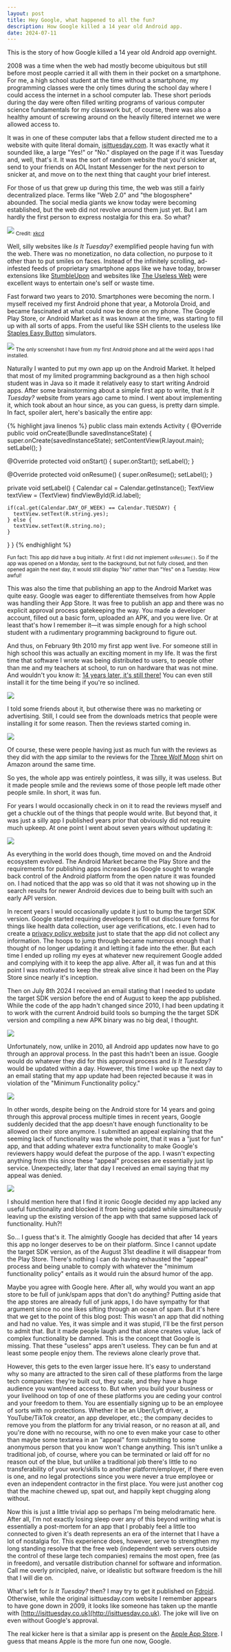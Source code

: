 ```yaml
---
layout: post
title: Hey Google, what happened to all the fun?
description: How Google killed a 14 year old Android app.
date: 2024-07-11
---
```


This is the story of how Google killed a 14 year old Android app overnight.

2008 was a time when the web had mostly become ubiquitous but still before most people carried it all with them in their pocket on a smartphone. For me, a high school student at the time without a smartphone, my programming classes were the only times during the school day where I could access the internet in a school computer lab. These short periods during the day were often filled writing programs of various computer science fundamentals for my classwork but, of course, there was also a healthy amount of screwing around on the heavily filtered internet we were allowed access to.

It was in one of these computer labs that a fellow student directed me to a website with quite literal domain, [isittuesday.com](https://web.archive.org/web/20090628222845/http://isittuesday.com/). It was exactly what it sounded like, a large "Yes!" or "No." displayed on the page if it was Tuesday and, well, that's it. It was the sort of random website that you'd snicker at, send to your friends on AOL Instant Messenger for the next person to snicker at, and move on to the next thing that caught your brief interest.

For those of us that grew up during this time, the web was still a fairly decentralized place. Terms like "Web 2.0" and "the blogosphere" abounded. The social media giants we know today were becoming established, but the web did not revolve around them just yet. But I am hardly the first person to express nostalgia for this era. So what?

<!--more-->

![](https://imgs.xkcd.com/comics/interblag.png)
<sub>Credit: [xkcd](https://xkcd.com/181/)</sub>

Well, silly websites like *Is It Tuesday?* exemplified people having fun with the web. There was no monetization, no data collection, no purpose to it other than to put smiles on faces. Instead of the infinitely scrolling, ad-infested feeds of proprietary smartphone apps like we have today, browser extensions like [StumbleUpon](https://en.wikipedia.org/wiki/StumbleUpon) and websites like [The Useless Web](https://theuselessweb.com/) were excellent ways to entertain one's self or waste time.

Fast forward two years to 2010. Smartphones were becoming the norm. I myself received my first Android phone that year, a Motorola Droid, and became fascinated at what could now be done on my phone. The Google Play Store, or Android Market as it was known at the time, was starting to fill up with all sorts of apps. From the useful like SSH clients to the useless like [Staples Easy Button](https://www.youtube.com/watch?v=kMPF-XMyN7g) simulators.

![](/assets/images/2024/07/droid.png)
<sub>The only screenshot I have from my first Android phone and all the weird apps I had installed.</sub>

Naturally I wanted to put my own app up on the Android Market. It helped that most of my limited programming background as a then high school student was in Java so it made it relatively easy to start writing Android apps. After some brainstorming about a simple first app to write, that *Is It Tuesday?* website from years ago came to mind. I went about implementing it, which took about an hour since, as you can guess, is pretty darn simple. In fact, spoiler alert, here's basically the entire app:

{% highlight java linenos %}
public class main extends Activity {
  @Override
  public void onCreate(Bundle savedInstanceState) {
    super.onCreate(savedInstanceState);
    setContentView(R.layout.main);
    setLabel();
  }

  @Override
  protected void onStart() {
    super.onStart();
    setLabel();
  }

  @Override
  protected void onResume() {
    super.onResume();
    setLabel();
  }

  private void setLabel() {
    Calendar cal = Calendar.getInstance();
    TextView textView = (TextView) findViewById(R.id.label);

    if(cal.get(Calendar.DAY_OF_WEEK) == Calendar.TUESDAY) {
      textView.setText(R.string.yes);
    } else {
      textView.setText(R.string.no);
    }
  }
}
{% endhighlight %}

<sub>Fun fact: This app did have a bug initially. At first I did not implement `onResume()`. So if the app was opened on a Monday, sent to the background, but not fully closed, and then opened again the next day, it would still display "No" rather than "Yes" on a Tuesday. How awful!</sub>

This was also the time that publishing an app to the Android Market was quite easy. Google was eager to differentiate themselves from how Apple was handling their App Store. It was free to publish an app and there was no explicit approval process gatekeeping the way. You made a developer account, filled out a basic form, uploaded an APK, and you were live. Or at least that's how I remember it&mdash;it was simple enough for a high school student with a rudimentary programming background to figure out.

And thus, on February 9th 2010 my first app went live. For someone still in high school this was actually an exciting moment in my life. It was the first time that software I wrote was being distributed to users, to people other than me and my teachers at school, to run on hardware that was not mine. And wouldn't you know it: [14 years later, it's still there!](https://play.google.com/store/apps/details?id=com.S201.tuesday&hl=en_US) You can even still install it for the time being if you're so inclined.

![](/assets/images/2024/07/is_it_tuesday_listing.png)

I told some friends about it, but otherwise there was no marketing or advertising. Still, I could see from the downloads metrics that people were installing it for some reason. Then the reviews started coming in.

![](/assets/images/2024/07/is_it_tuesday_reviews_1.png)

Of course, these were people having just as much fun with the reviews as they did with the app similar to the reviews for the [Three Wolf Moon](https://en.wikipedia.org/wiki/Three_Wolf_Moon) shirt on Amazon around the same time.

So yes, the whole app was entirely pointless, it was silly, it was useless. But it made people smile and the reviews some of those people left made other people smile. In short, it was fun.

For years I would occasionally check in on it to read the reviews myself and get a chuckle out of the things that people would write. But beyond that, it was just a silly app I published years prior that obviously did not require much upkeep. At one point I went about seven years without updating it:

![](/assets/images/2024/07/is_it_tuesday_reviews_2.png)

As everything in the world does though, time moved on and the Android ecosystem evolved. The Android Market became the Play Store and the requirements for publishing apps increased as Google sought to wrangle back control of the Android platform from the open nature it was founded on. I had noticed that the app was so old that it was not showing up in the search results for newer Android devices due to being built with such an early API version.

In recent years I would occasionally update it just to bump the target SDK version. Google started requiring developers to fill out disclosure forms for things like health data collection, user age verifications, etc. I even had to create a [privacy policy website](https://sites.google.com/view/isittuesday/home) just to state that the app did not collect any information. The hoops to jump through became numerous enough that I thought of no longer updating it and letting it fade into the ether. But each time I ended up rolling my eyes at whatever new requirement Google added and complying with it to keep the app alive. After all, it was fun and at this point I was motivated to keep the streak alive since it had been on the Play Store since nearly it's inception.

Then on July 8th 2024 I received an email stating that I needed to update the target SDK version before the end of August to keep the app published. While the code of the app hadn't changed since 2010, I had been updating it to work with the current Android build tools so bumping the the target SDK version and compiling a new APK binary was no big deal, I thought.

![](/assets/images/2024/07/is_it_tuesday_sdk_alert.png)

Unfortunately, now, unlike in 2010, all Android app updates now have to go through an approval process. In the past this hadn't been an issue. Google would do whatever they did for this approval process and *Is It Tuesday?* would be updated within a day. However, this time I woke up the next day to an email stating that my app update had been rejected because it was in violation of the "Minimum Functionality policy."

![](/assets/images/2024/07/is_it_tuesday_rejection.png)

In other words, despite being on the Android store for 14 years and going through this approval process multiple times in recent years, Google suddenly decided that the app doesn't have enough functionality to be allowed on their store anymore. I submitted an appeal explaining that the seeming lack of functionality was the whole point, that it was a "just for fun" app, and that adding whatever extra functionality to make Google's reviewers happy would defeat the purpose of the app. I wasn't expecting anything from this since these "appeal" processes are essentially just lip service. Unexpectedly, later that day I received an email saying that my appeal was denied.

![](/assets/images/2024/07/is_it_tuesday_appeal_rejection.png)

I should mention here that I find it ironic Google decided my app lacked any useful functionality and blocked it from being updated while simultaneously leaving up the existing version of the app with that same supposed lack of functionality. Huh?!

So&hellip; I guess that's it. The almightly Google has decided that after 14 years this app no longer deserves to be on their platform. Since I cannot update the target SDK version, as of the August 31st deadline it will disappear from the Play Store. There's nothing I can do having exhausted the "appeal" process and being unable to comply with whatever the "minimum functionality policy" entails as it would ruin the absurd humor of the app.

Maybe you agree with Google here. After all, why would you want an app store to be full of junk/spam apps that don't do anything? Putting aside that the app stores are already full of junk apps, I do have sympathy for that argument since no one likes sifting through an ocean of spam. But it's here that we get to the point of this blog post: This wasn't an app that did nothing and had no value. Yes, it was simple and it was stupid, I'll be the first person to admit that. But it made people laugh and that alone creates value, lack of complex functionality be damned. This is the concept that Google is missing. That these "useless" apps aren't useless. They can be fun and at least some people enjoy them. The reviews alone clearly prove that.

However, this gets to the even larger issue here. It's easy to understand why so many are attracted to the siren call of these platforms from the large tech companies: they're built out, they scale, and they have a huge audience you want/need access to. But when you build your business or your livelihood on top of one of these platforms you are ceding your control and your freedom to them. You are essentially signing up to be an employee of sorts with no protections. Whether it be an Uber/Lyft driver, a YouTube/TikTok creator, an app developer, etc.; the company decides to remove you from the platform for any trivial reason, or no reason at all, and you're done with no recourse, with no one to even make your case to other than maybe some textarea in an "appeal" form submitting to some anonymous person that you know won't change anything. This isn't unlike a traditional job, of course, where you can be terminated or laid off for no reason out of the blue, but unlike a traditional job there's little to no transferability of your work/skills to another platform/employer, if there even is one, and no legal protections since you were never a true employee or even an independent contractor in the first place. You were just another cog that the machine chewed up, spat out, and happily kept chugging along without.

Now this is just a little trivial app so perhaps I'm being melodramatic here. After all, I'm not exactly losing sleep over any of this beyond writing what is essentially a post-mortem for an app that I probably feel a little too connected to given it's death represents an era of the internet that I have a lot of nostalgia for. This experience does, however, serve to strengthen my long standing resolve that the free web (independent web servers outside the control of these large tech companies) remains the most open, free (as in freedom), and versatile distribution channel for software and information. Call me overly principled, naive, or idealistic but software freedom is the hill that I will die on.

What's left for *Is It Tuesday?* then? I may try to get it published on [Fdroid](https://f-droid.org/en/). Otherwise, while the original isittuesday.com website I remember appears to have gone down in 2009, it looks like someone has taken up the mantle with [http://isittuesday.co.uk](http://isittuesday.co.uk). The joke will live on even without Google's approval.

The real kicker here is that a similar app is present on the [Apple App Store](https://apps.apple.com/us/app/is-it-tuesday/id525278448). I guess that means Apple is the more fun one now, Google.
